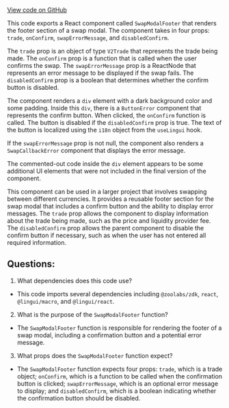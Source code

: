 [View code on GitHub](zoo-labs/zoo/blob/master/core/src/features/exchange-v1/swap/SwapModalFooter.tsx)

This code exports a React component called `SwapModalFooter` that renders the footer section of a swap modal. The component takes in four props: `trade`, `onConfirm`, `swapErrorMessage`, and `disabledConfirm`. 

The `trade` prop is an object of type `V2Trade` that represents the trade being made. The `onConfirm` prop is a function that is called when the user confirms the swap. The `swapErrorMessage` prop is a ReactNode that represents an error message to be displayed if the swap fails. The `disabledConfirm` prop is a boolean that determines whether the confirm button is disabled.

The component renders a `div` element with a dark background color and some padding. Inside this `div`, there is a `ButtonError` component that represents the confirm button. When clicked, the `onConfirm` function is called. The button is disabled if the `disabledConfirm` prop is true. The text of the button is localized using the `i18n` object from the `useLingui` hook.

If the `swapErrorMessage` prop is not null, the component also renders a `SwapCallbackError` component that displays the error message.

The commented-out code inside the `div` element appears to be some additional UI elements that were not included in the final version of the component.

This component can be used in a larger project that involves swapping between different currencies. It provides a reusable footer section for the swap modal that includes a confirm button and the ability to display error messages. The `trade` prop allows the component to display information about the trade being made, such as the price and liquidity provider fee. The `disabledConfirm` prop allows the parent component to disable the confirm button if necessary, such as when the user has not entered all required information.
## Questions: 
 1. What dependencies does this code use?
- This code imports several dependencies including `@zoolabs/zdk`, `react`, `@lingui/macro`, and `@lingui/react`.

2. What is the purpose of the `SwapModalFooter` function?
- The `SwapModalFooter` function is responsible for rendering the footer of a swap modal, including a confirmation button and a potential error message.

3. What props does the `SwapModalFooter` function expect?
- The `SwapModalFooter` function expects four props: `trade`, which is a trade object; `onConfirm`, which is a function to be called when the confirmation button is clicked; `swapErrorMessage`, which is an optional error message to display; and `disabledConfirm`, which is a boolean indicating whether the confirmation button should be disabled.